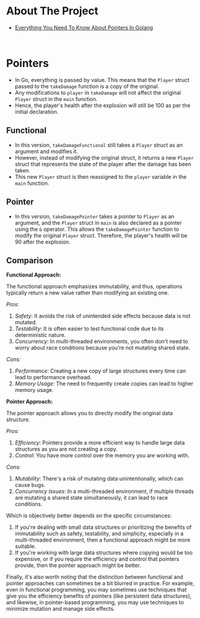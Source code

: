 # About The Project

- [Everything You Need To Know About Pointers In Golang](https://www.youtube.com/watch?v=mqH21m0MsWk)

&nbsp;

# Pointers

- In Go, everything is passed by value. This means that the `Player` struct passed to the `takeDamage` function is a copy of the original.
- Any modifications to `player` in `takeDamage` will not affect the original `Player` struct in the `main` function.
- Hence, the player's health after the explosion will still be 100 as per the initial declaration.

## Functional

- In this version, `takeDamageFunctional` still takes a `Player` struct as an argument and modifies it.
- However, instead of modifying the original struct, it returns a new `Player` struct that represents the state of the player after the damage has been taken.
- This new `Player` struct is then reassigned to the `player` variable in the `main` function.

## Pointer

- In this version, `takeDamagePointer` takes a pointer to `Player` as an argument, and the `Player` struct in `main` is also declared as a pointer using the `&` operator. This allows the `takeDamagePointer` function to modify the original `Player` struct. Therefore, the player's health will be 90 after the explosion.

## Comparison

**Functional Approach:**

The functional approach emphasizes immutability, and thus, operations typically return a new value rather than modifying an existing one.

_Pros:_

1. _Safety_: It avoids the risk of unintended side effects because data is not mutated.
2. _Testability_: It is often easier to test functional code due to its deterministic nature.
3. _Concurrency_: In multi-threaded environments, you often don't need to worry about race conditions because you're not mutating shared state.

_Cons:_

1. _Performance_: Creating a new copy of large structures every time can lead to performance overhead.
2. _Memory Usage_: The need to frequently create copies can lead to higher memory usage.

**Pointer Approach:**

The pointer approach allows you to directly modify the original data structure.

_Pros:_

1. _Efficiency_: Pointers provide a more efficient way to handle large data structures as you are not creating a copy.
2. _Control_: You have more control over the memory you are working with.

_Cons:_

1. _Mutability_: There's a risk of mutating data unintentionally, which can cause bugs.
2. _Concurrency Issues_: In a multi-threaded environment, if multiple threads are mutating a shared state simultaneously, it can lead to race conditions.

Which is objectively better depends on the specific circumstances:

1. If you're dealing with small data structures or prioritizing the benefits of immutability such as safety, testability, and simplicity, especially in a multi-threaded environment, then a functional approach might be more suitable.
2. If you're working with large data structures where copying would be too expensive, or if you require the efficiency and control that pointers provide, then the pointer approach might be better.

Finally, it's also worth noting that the distinction between functional and pointer approaches can sometimes be a bit blurred in practice. For example, even in functional programming, you may sometimes use techniques that give you the efficiency benefits of pointers (like persistent data structures), and likewise, in pointer-based programming, you may use techniques to minimize mutation and manage side effects.
